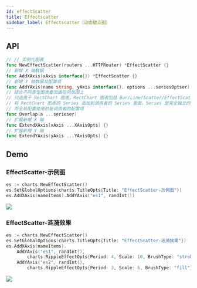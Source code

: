 ```yaml
---
id: effectScatter
title: Effectscatter
sidebar_label: Effectscatter（动态散点图）
---
```


## API
```go
// // 实例化图表
func NewEffectScatter(routers ...HTTPRouter) *EffectScatter {}
// 新增 X 轴数据
func AddXAxis(xAxis interface{}) *EffectScatter {}
// 新增 Y 轴数据及配置项
func AddYAxis(name string, yAxis interface{}, options ...seriesOptser) *EffectScatter {}
// 结合不同类型图表叠加画在同张图上
// 只适用于 RectChart 图表，RectChart 图表包括 Bar/Line/Scatter/EffectScatter/Kline/HeatMap
// 将 RectChart 图表的 Series 追加到调用者的 Series 里面，Series 是完全独立的
// 而全局配置使用的是调用者的配置项
func Overlap(a ...serieser)
// 扩展新增 X 轴
func ExtendXAxis(xAxis ...XAxisOpts) {}
// 扩展新增 Y 轴
func ExtendYAxis(yAxis ...YAxisOpts) {}
```

## Demo

### EffectScatter-示例图
```go
es := charts.NewEffectScatter()
es.SetGlobalOptions(charts.TitleOpts{Title: "EffectScatter-示例图"})
es.AddXAxis(nameItems).AddYAxis("es1", randInt())
```
![](https://user-images.githubusercontent.com/19553554/52332299-28580080-2a35-11e9-95b8-c23b06c78ea0.gif)


### EffectScatter-涟漪效果
```go
es := charts.NewEffectScatter()
es.SetGlobalOptions(charts.TitleOpts{Title: "EffectScatter-涟漪效果"})
es.AddXAxis(nameItems).
    AddYAxis("es1", randInt(), 
        charts.RippleEffectOpts{Period: 4, Scale: 10, BrushType: "stroke"}).
    AddYAxis("es2", randInt(), 
        charts.RippleEffectOpts{Period: 3, Scale: 6, BrushType: "fill"})
```
![](https://user-images.githubusercontent.com/19553554/52332354-4f163700-2a35-11e9-837e-b45f8ed1b371.gif)
